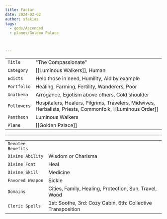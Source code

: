 ```yaml
---
title: Factar
date: 2024-02-02
author: sfakias
tags:
  - gods/Ascended
  - planes/Golden Palace



---
```

| | |
| --- | --- |
| `Title` | "The Compassionate" |
| `Category` | [[Luminous Walkers]], Human |
| `Edicts` | Help those in need, Humility, Aid by example |
| `Portfolio` | Healing, Farming, Fertility, Wanderers, Poor |
| `Anathema` | Αrrogance, Egotism above others, Cold shoulder |
| `Followers` | Hospitalers, Healers, Pilgrims, Travelers, Midwives, Herbalists, Priests, Commonfolk, [[Luminous Order]] |
| `Pantheon` | Luminous Walkers |
| `Plane` | [[Golden Palace]] |

---
| | |
| --- | --- |
| `Devotee Benefits` |
| `Divine Ability` | Wisdom or Charisma |
| `Divine Font` | Heal |
| `Divine Skill` | Medicine |
| `Favored Weapon` | Sickle |
| `Domains` | Cities, Family, Healing, Protection, Sun, Travel, Wood |
| `Cleric Spells` | 1st: Soothe, 3rd: Cozy Cabin, 6th: Collective Transposition |
